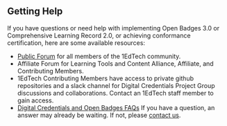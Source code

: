 ## Getting Help

If you have questions or need help with implementing Open Badges 3.0 or Comprehensive Learning Record 2.0, or achieving conformance certification, here are some available resources:

- [Public Forum](https://www.imsglobal.org/forums/open-badges-community-forum/open-badges-community-discussion) for all members of the 1EdTech community.
- Affiliate Forum for Learning Tools and Content Alliance, Affiliate, and Contributing Members.
- 1EdTech Contributing Members have access to private github repositories and a slack channel for Digital Credentials Project Group discussions and collaborations. Contact an 1EdTech staff member to gain access.
- [Digital Credentials and Open Badges FAQs](https://support.imsglobal.org/support/solutions/48000452348) If you have a question, an answer may already be waiting. If not, please [contact us](https://www.imsglobal.org/contactus.cfm).